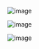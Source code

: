 
![image](https://github.com/user-attachments/assets/c161f71f-6c14-45e7-bc2a-779fdcd22502)

![image](https://github.com/user-attachments/assets/ba749c77-1b52-4435-b341-ea80fd2004c7)

![image](https://github.com/user-attachments/assets/51bb6d8e-4ce0-4312-82a1-90bd607bcae5)
